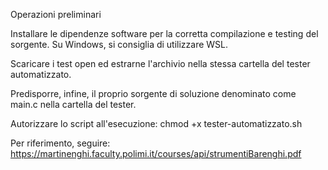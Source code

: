 Operazioni preliminari

Installare le dipendenze software per la corretta compilazione e testing del sorgente. Su Windows, si consiglia di utilizzare WSL.

Scaricare i test open ed estrarne l'archivio nella stessa cartella del tester automatizzato.

Predisporre, infine, il proprio sorgente di soluzione denominato come main.c nella cartella del tester.

Autorizzare lo script all'esecuzione: chmod +x tester-automatizzato.sh

Per riferimento, seguire:
https://martinenghi.faculty.polimi.it/courses/api/strumentiBarenghi.pdf